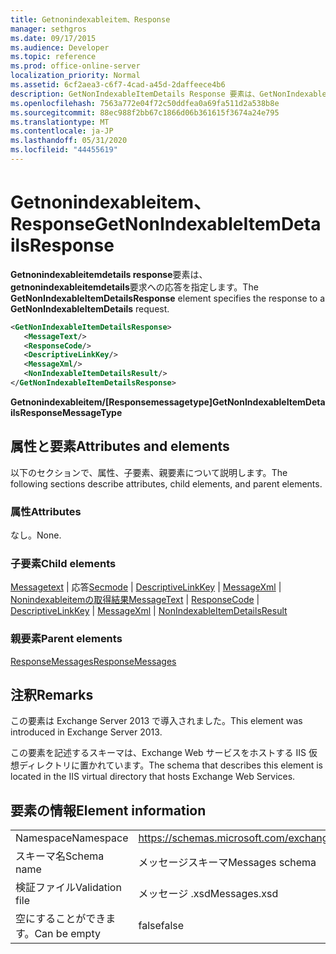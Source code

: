 ```yaml
---
title: Getnonindexableitem、Response
manager: sethgros
ms.date: 09/17/2015
ms.audience: Developer
ms.topic: reference
ms.prod: office-online-server
localization_priority: Normal
ms.assetid: 6cf2aea3-c6f7-4cad-a45d-2daffeece4b6
description: GetNonIndexableItemDetails Response 要素は、GetNonIndexableItemDetails 要求への応答を指定します。
ms.openlocfilehash: 7563a772e04f72c50ddfea0a69fa511d2a538b8e
ms.sourcegitcommit: 88ec988f2bb67c1866d06b361615f3674a24e795
ms.translationtype: MT
ms.contentlocale: ja-JP
ms.lasthandoff: 05/31/2020
ms.locfileid: "44455619"
---
```

# <a name="getnonindexableitemdetailsresponse"></a><span data-ttu-id="75daf-103">Getnonindexableitem、Response</span><span class="sxs-lookup"><span data-stu-id="75daf-103">GetNonIndexableItemDetailsResponse</span></span>

<span data-ttu-id="75daf-104">**Getnonindexableitemdetails response**要素は、 **getnonindexableitemdetails**要求への応答を指定します。</span><span class="sxs-lookup"><span data-stu-id="75daf-104">The **GetNonIndexableItemDetailsResponse** element specifies the response to a **GetNonIndexableItemDetails** request.</span></span> 
  
```XML
<GetNonIndexableItemDetailsResponse>
   <MessageText/>
   <ResponseCode/>
   <DescriptiveLinkKey/>
   <MessageXml/>
   <NonIndexableItemDetailsResult/>
</GetNonIndexableItemDetailsResponse>
```

 <span data-ttu-id="75daf-105">**Getnonindexableitem/[Responsemessagetype]**</span><span class="sxs-lookup"><span data-stu-id="75daf-105">**GetNonIndexableItemDetailsResponseMessageType**</span></span>
## <a name="attributes-and-elements"></a><span data-ttu-id="75daf-106">属性と要素</span><span class="sxs-lookup"><span data-stu-id="75daf-106">Attributes and elements</span></span>

<span data-ttu-id="75daf-107">以下のセクションで、属性、子要素、親要素について説明します。</span><span class="sxs-lookup"><span data-stu-id="75daf-107">The following sections describe attributes, child elements, and parent elements.</span></span>
  
### <a name="attributes"></a><span data-ttu-id="75daf-108">属性</span><span class="sxs-lookup"><span data-stu-id="75daf-108">Attributes</span></span>

<span data-ttu-id="75daf-109">なし。</span><span class="sxs-lookup"><span data-stu-id="75daf-109">None.</span></span>
  
### <a name="child-elements"></a><span data-ttu-id="75daf-110">子要素</span><span class="sxs-lookup"><span data-stu-id="75daf-110">Child elements</span></span>

<span data-ttu-id="75daf-111">[Messagetext](messagetext.md)  | 応答[Secmode](responsecode.md)  | [DescriptiveLinkKey](descriptivelinkkey.md)  | [MessageXml](messagexml.md)  | [Nonindexableitemの取得結果](nonindexableitemdetailsresult.md)</span><span class="sxs-lookup"><span data-stu-id="75daf-111">[MessageText](messagetext.md) | [ResponseCode](responsecode.md) | [DescriptiveLinkKey](descriptivelinkkey.md) | [MessageXml](messagexml.md) | [NonIndexableItemDetailsResult](nonindexableitemdetailsresult.md)</span></span>
  
### <a name="parent-elements"></a><span data-ttu-id="75daf-112">親要素</span><span class="sxs-lookup"><span data-stu-id="75daf-112">Parent elements</span></span>

[<span data-ttu-id="75daf-113">ResponseMessages</span><span class="sxs-lookup"><span data-stu-id="75daf-113">ResponseMessages</span></span>](responsemessages.md)
  
## <a name="remarks"></a><span data-ttu-id="75daf-114">注釈</span><span class="sxs-lookup"><span data-stu-id="75daf-114">Remarks</span></span>

<span data-ttu-id="75daf-115">この要素は Exchange Server 2013 で導入されました。</span><span class="sxs-lookup"><span data-stu-id="75daf-115">This element was introduced in Exchange Server 2013.</span></span>
  
<span data-ttu-id="75daf-116">この要素を記述するスキーマは、Exchange Web サービスをホストする IIS 仮想ディレクトリに置かれています。</span><span class="sxs-lookup"><span data-stu-id="75daf-116">The schema that describes this element is located in the IIS virtual directory that hosts Exchange Web Services.</span></span>
  
## <a name="element-information"></a><span data-ttu-id="75daf-117">要素の情報</span><span class="sxs-lookup"><span data-stu-id="75daf-117">Element information</span></span>

|||
|:-----|:-----|
|<span data-ttu-id="75daf-118">Namespace</span><span class="sxs-lookup"><span data-stu-id="75daf-118">Namespace</span></span>  <br/> |https://schemas.microsoft.com/exchange/services/2006/messages  <br/> |
|<span data-ttu-id="75daf-119">スキーマ名</span><span class="sxs-lookup"><span data-stu-id="75daf-119">Schema name</span></span>  <br/> |<span data-ttu-id="75daf-120">メッセージスキーマ</span><span class="sxs-lookup"><span data-stu-id="75daf-120">Messages schema</span></span>  <br/> |
|<span data-ttu-id="75daf-121">検証ファイル</span><span class="sxs-lookup"><span data-stu-id="75daf-121">Validation file</span></span>  <br/> |<span data-ttu-id="75daf-122">メッセージ .xsd</span><span class="sxs-lookup"><span data-stu-id="75daf-122">Messages.xsd</span></span>  <br/> |
|<span data-ttu-id="75daf-123">空にすることができます。</span><span class="sxs-lookup"><span data-stu-id="75daf-123">Can be empty</span></span>  <br/> |<span data-ttu-id="75daf-124">false</span><span class="sxs-lookup"><span data-stu-id="75daf-124">false</span></span>  <br/> |
   


